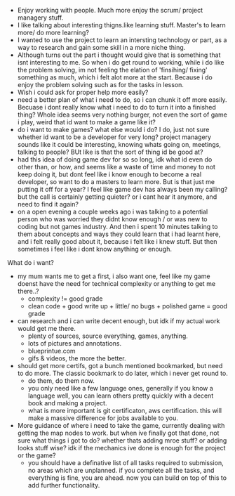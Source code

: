 - Enjoy working with people. Much more enjoy the scrum/ project managery stuff. 
- I like talking about interesting thigns.like learning stuff. Master's to learn more/ do more learning? 
- I wanted to use the project to learn an intersting technology or part, as a way to research and gain some skill in a more niche thing. 
- Although turns out the part i thought would give that is something that isnt interesting to me. So when i do get round to working, while i do like the problem solving, im not feeling the elation of 'finsihing/ fixing' something as much, which i felt alot more at the start.  Because i do enjoy the problem solving such as for the tasks in lesson.
- Wish i could ask for proper help more easily?
- need a better plan of what i need to do, so i can chunk it off more easily. Becuase i dont really know what i need to do to turn it into a finished thing? Whole idea seems very nothing burger, not even the sort of game i play, weird that id want to make a game like it?
- do i want to make games? what else would i do? I do, just not sure whether id want to be a developer for very long? project managery sounds like it could be interesting, knowing whats going on, meetings, talking to people? BUt like is that the sort of thing id be good at?
- had this idea of doing game dev for so so long, idk what id even do other than, or how, and seems like a waste of time and money to not keep doing it, but dont feel like i know enough to become a real developer, so want to do a masters to learn more. But is that just me putting it off for a year? I feel like game dev has always been my calling? but the call is certainly getting quieter? or i cant hear it anymore, and need to find it again?
- on a open evening a couple weeks ago i was talking to a potential person who was worried they didnt know enough / or was new to coding but not games industry. And then i  spent 10 minutes talking to them about concepts and ways they could learn that i had learnt here, and i felt really good about it, because i felt like i knew stuff. But then sometimes i feel like i dont know anything or enough.

What do i want?
- my mum wants me to get a first, i also want one, feel like my game doenst have the need for technical complexity or anything to get me there..? 
    - complexity != good grade
    - clean code + good write up + little/ no bugs + polished game = good grade
- can research and i can write decent enough, but idk if my actual work would get me there.
    - plenty of sources, source everything, games, anything.
    - lots of pictures and annotations.
    - blueprintue.com
    - gifs & videos, the more the better.
- should get more certifs, got a bunch mentioned bookmarked, but need to do more. The classic bookmark to do later, which i never get round to.
    - do them, do them now.
    - you only need like a few language ones, generally if you know a language well, you can learn others pretty quickly with a decent book and making a project.
    - what is more important is git certificaton, aws certification. this will make a massive difference for jobs available to you.
- More guidance of where i need to take the game, currently dealing with getting the map nodes to work. but when ive finally got that done, not sure what things i got to do? whether thats adding mroe stuff? or adding looks stuff wise? idk if the mechanics ive done is enough for the project or the game? 
    - you should have a definative list of all tasks required to submission, no areas which are unplanned. if you complete all the tasks, and everything is fine, you are ahead. now you can build on top of this to add further functionality.